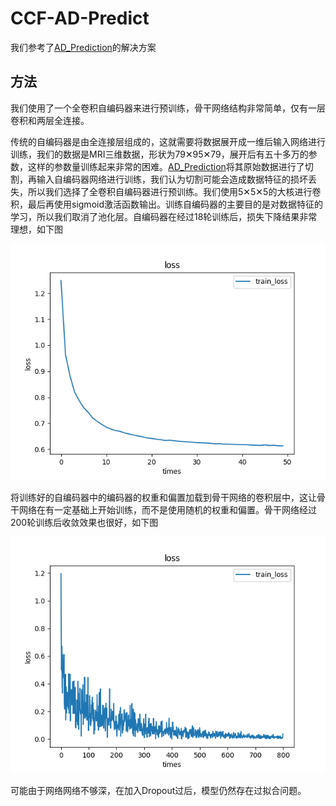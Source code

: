 # CCF-AD-Predict

我们参考了[AD_Prediction](https://github.com/wangyirui/AD_Prediction)的解决方案

## 方法

我们使用了一个全卷积自编码器来进行预训练，骨干网络结构非常简单，仅有一层卷积和两层全连接。

传统的自编码器是由全连接层组成的，这就需要将数据展开成一维后输入网络进行训练，我们的数据是MRI三维数据，形状为79✕95✕79，展开后有五十多万的参数，这样的参数量训练起来非常的困难。[AD_Prediction](https://github.com/wangyirui/AD_Prediction)将其原始数据进行了切割，再输入自编码器网络进行训练，我们认为切割可能会造成数据特征的损坏丢失，所以我们选择了全卷积自编码器进行预训练。我们使用5✕5✕5的大核进行卷积，最后再使用sigmoid激活函数输出。训练自编码器的主要目的是对数据特征的学习，所以我们取消了池化层。自编码器在经过18轮训练后，损失下降结果非常理想，如下图

![](./imgs/aeloss.png)

将训练好的自编码器中的编码器的权重和偏置加载到骨干网络的卷积层中，这让骨干网络在有一定基础上开始训练，而不是使用随机的权重和偏置。骨干网络经过200轮训练后收敛效果也很好，如下图

![](./imgs/netloss.png)

可能由于网络网络不够深，在加入Dropout过后，模型仍然存在过拟合问题。
